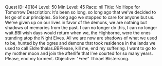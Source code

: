 Quest ID: 40184
Level: 50
Min Level: 45
Race: nil
Title: No Hope for Tomorrow
Description: It's been so long, so long ago that we've decided to let go of our principles. So long ago we stopped to care for anyone but us. We've given up on our lives in favor of the demons, we are nothing but shadows of memories from the past. I can no longer do this, I can no longer wait.$B$BI wish days would return when we, the Highborne, were the ones standing atop the Night Elves. All we are now are shadows of what we used to be, hunted by the ogres and demons that took residence in the lands we used to call Eldre'thalas.$B$BPlease, kill me, end my suffering. I want to go to my mother moon and join the afterlife that I've courted for so many years. Please, end my torment.
Objective: "Free" Thirael Blistersong.
